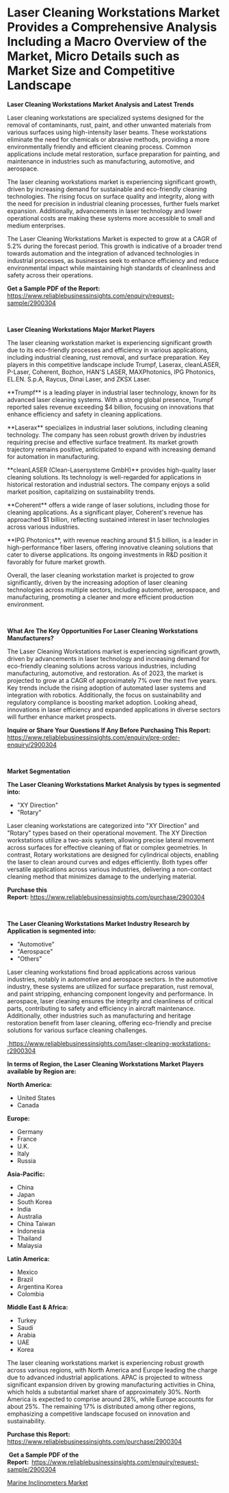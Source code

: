 <p><h1>Laser Cleaning Workstations Market Provides a Comprehensive Analysis Including a Macro Overview of the Market, Micro Details such as Market Size and Competitive Landscape</h1></p><p><strong>Laser Cleaning Workstations Market Analysis and Latest Trends</strong></p>
<p><p>Laser cleaning workstations are specialized systems designed for the removal of contaminants, rust, paint, and other unwanted materials from various surfaces using high-intensity laser beams. These workstations eliminate the need for chemicals or abrasive methods, providing a more environmentally friendly and efficient cleaning process. Common applications include metal restoration, surface preparation for painting, and maintenance in industries such as manufacturing, automotive, and aerospace.</p><p>The laser cleaning workstations market is experiencing significant growth, driven by increasing demand for sustainable and eco-friendly cleaning technologies. The rising focus on surface quality and integrity, along with the need for precision in industrial cleaning processes, further fuels market expansion. Additionally, advancements in laser technology and lower operational costs are making these systems more accessible to small and medium enterprises.</p><p>The Laser Cleaning Workstations Market is expected to grow at a CAGR of 5.2% during the forecast period. This growth is indicative of a broader trend towards automation and the integration of advanced technologies in industrial processes, as businesses seek to enhance efficiency and reduce environmental impact while maintaining high standards of cleanliness and safety across their operations.</p></p>
<p><strong>Get a Sample PDF of the Report:&nbsp;</strong> <a href="https://www.reliablebusinessinsights.com/enquiry/request-sample/2900304?utm_campaign=3039&utm_medium=2&utm_source=Github&utm_content=ia&utm_term=16032025&utm_id=laser-cleaning-workstations">https://www.reliablebusinessinsights.com/enquiry/request-sample/2900304</a></p>
<p>&nbsp;</p>
<p><strong>Laser Cleaning Workstations Major Market Players</strong></p>
<p><p>The laser cleaning workstation market is experiencing significant growth due to its eco-friendly processes and efficiency in various applications, including industrial cleaning, rust removal, and surface preparation. Key players in this competitive landscape include Trumpf, Laserax, cleanLASER, P-Laser, Coherent, Bozhon, HAN'S LASER, MAXPhotonics, IPG Photonics, EL.EN. S.p.A, Raycus, Dinai Laser, and ZKSX Laser.</p><p>**Trumpf** is a leading player in industrial laser technology, known for its advanced laser cleaning systems. With a strong global presence, Trumpf reported sales revenue exceeding $4 billion, focusing on innovations that enhance efficiency and safety in cleaning applications.</p><p>**Laserax** specializes in industrial laser solutions, including cleaning technology. The company has seen robust growth driven by industries requiring precise and effective surface treatment. Its market growth trajectory remains positive, anticipated to expand with increasing demand for automation in manufacturing.</p><p>**cleanLASER (Clean-Lasersysteme GmbH)** provides high-quality laser cleaning solutions. Its technology is well-regarded for applications in historical restoration and industrial sectors. The company enjoys a solid market position, capitalizing on sustainability trends.</p><p>**Coherent** offers a wide range of laser solutions, including those for cleaning applications. As a significant player, Coherent's revenue has approached $1 billion, reflecting sustained interest in laser technologies across various industries.</p><p>**IPG Photonics**, with revenue reaching around $1.5 billion, is a leader in high-performance fiber lasers, offering innovative cleaning solutions that cater to diverse applications. Its ongoing investments in R&D position it favorably for future market growth.</p><p>Overall, the laser cleaning workstation market is projected to grow significantly, driven by the increasing adoption of laser cleaning technologies across multiple sectors, including automotive, aerospace, and manufacturing, promoting a cleaner and more efficient production environment.</p></p>
<p>&nbsp;</p>
<p><strong>What Are The Key Opportunities For Laser Cleaning Workstations Manufacturers?</strong></p>
<p><p>The Laser Cleaning Workstations market is experiencing significant growth, driven by advancements in laser technology and increasing demand for eco-friendly cleaning solutions across various industries, including manufacturing, automotive, and restoration. As of 2023, the market is projected to grow at a CAGR of approximately 7% over the next five years. Key trends include the rising adoption of automated laser systems and integration with robotics. Additionally, the focus on sustainability and regulatory compliance is boosting market adoption. Looking ahead, innovations in laser efficiency and expanded applications in diverse sectors will further enhance market prospects.</p></p>
<p><strong>Inquire or Share Your Questions If Any Before Purchasing This Report:</strong> <a href="https://www.reliablebusinessinsights.com/enquiry/pre-order-enquiry/2900304?utm_campaign=3039&utm_medium=2&utm_source=Github&utm_content=ia&utm_term=16032025&utm_id=laser-cleaning-workstations">https://www.reliablebusinessinsights.com/enquiry/pre-order-enquiry/2900304</a></p>
<p>&nbsp;</p>
<p><strong>Market Segmentation</strong></p>
<p><strong>The Laser Cleaning Workstations Market Analysis by types is segmented into:</strong></p>
<p><ul><li>"XY Direction"</li><li>"Rotary"</li></ul></p>
<p><p>Laser cleaning workstations are categorized into "XY Direction" and "Rotary" types based on their operational movement. The XY Direction workstations utilize a two-axis system, allowing precise lateral movement across surfaces for effective cleaning of flat or complex geometries. In contrast, Rotary workstations are designed for cylindrical objects, enabling the laser to clean around curves and edges efficiently. Both types offer versatile applications across various industries, delivering a non-contact cleaning method that minimizes damage to the underlying material.</p></p>
<p><strong>Purchase this Report:&nbsp;</strong><a href="https://www.reliablebusinessinsights.com/purchase/2900304?utm_campaign=3039&utm_medium=2&utm_source=Github&utm_content=ia&utm_term=16032025&utm_id=laser-cleaning-workstations">https://www.reliablebusinessinsights.com/purchase/2900304</a></p>
<p>&nbsp;</p>
<p><strong>The Laser Cleaning Workstations Market Industry Research by Application is segmented into:</strong></p>
<p><ul><li>"Automotive"</li><li>"Aerospace"</li><li>"Others"</li></ul></p>
<p><p>Laser cleaning workstations find broad applications across various industries, notably in automotive and aerospace sectors. In the automotive industry, these systems are utilized for surface preparation, rust removal, and paint stripping, enhancing component longevity and performance. In aerospace, laser cleaning ensures the integrity and cleanliness of critical parts, contributing to safety and efficiency in aircraft maintenance. Additionally, other industries such as manufacturing and heritage restoration benefit from laser cleaning, offering eco-friendly and precise solutions for various surface cleaning challenges.</p></p>
<p><a href="https://www.reliablebusinessinsights.com/laser-cleaning-workstations-r2900304?utm_campaign=3039&utm_medium=2&utm_source=Github&utm_content=ia&utm_term=16032025&utm_id=laser-cleaning-workstations">&nbsp;https://www.reliablebusinessinsights.com/laser-cleaning-workstations-r2900304</a></p>
<p><strong>In terms of Region, the Laser Cleaning Workstations Market Players available by Region are:</strong></p>
<p>
    <p> <strong> North America: </strong>
        <ul>
            <li>United States</li>
            <li>Canada</li>
        </ul>
        </p> 
    <p> <strong> Europe: </strong>
        <ul>
            <li>Germany</li>
            <li>France</li>
            <li>U.K.</li>
            <li>Italy</li>
            <li>Russia</li>
        </ul>
        </p> 
    <p> <strong> Asia-Pacific: </strong>
        <ul>
            <li>China</li>
            <li>Japan</li>
            <li>South Korea</li>
            <li>India</li>
            <li>Australia</li>
            <li>China Taiwan</li>
            <li>Indonesia</li>
            <li>Thailand</li>
            <li>Malaysia</li>
        </ul>
        </p> 
    <p> <strong> Latin America: </strong>
        <ul>
            <li>Mexico</li>
            <li>Brazil</li>
            <li>Argentina Korea</li>
            <li>Colombia</li>
        </ul>
        </p> 
    <p> <strong> Middle East & Africa: </strong>
        <ul>
            <li>Turkey</li>
            <li>Saudi</li>
            <li>Arabia</li>
            <li>UAE</li>
            <li>Korea</li>
        </ul>
    </p>
    </p>
<p><p>The laser cleaning workstations market is experiencing robust growth across various regions, with North America and Europe leading the charge due to advanced industrial applications. APAC is projected to witness significant expansion driven by growing manufacturing activities in China, which holds a substantial market share of approximately 30%. North America is expected to comprise around 28%, while Europe accounts for about 25%. The remaining 17% is distributed among other regions, emphasizing a competitive landscape focused on innovation and sustainability.</p></p>
<p><strong>Purchase this Report: </strong><a href="https://www.reliablebusinessinsights.com/purchase/2900304?utm_campaign=3039&utm_medium=2&utm_source=Github&utm_content=ia&utm_term=16032025&utm_id=laser-cleaning-workstations">https://www.reliablebusinessinsights.com/purchase/2900304</a></p>
<p>&nbsp;<strong>Get a Sample PDF of the Report:&nbsp;&nbsp;</strong><a href="https://www.reliablebusinessinsights.com/enquiry/request-sample/2900304?utm_campaign=3039&utm_medium=2&utm_source=Github&utm_content=ia&utm_term=16032025&utm_id=laser-cleaning-workstations">https://www.reliablebusinessinsights.com/enquiry/request-sample/2900304</a></p>
<p><strong></strong></p>
<p><p><a href="https://github.com/xalatieusope/Market-Research-Report-List-1/blob/main/marine-inclinometers-market.md?utm_campaign=3039&utm_medium=2&utm_source=Github&utm_content=ia&utm_term=16032025&utm_id=laser-cleaning-workstations">Marine Inclinometers Market</a></p></p>